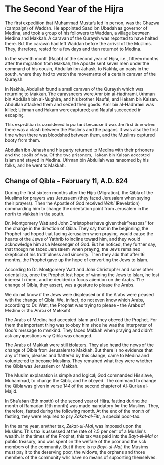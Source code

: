 The Second Year of the Hijra
============================

The first expedition that Muhammad Mustafa led in person, was the Ghazwa
(campaign) of Waddan. He appointed Saad ibn Ubadah as governor of
Medina, and took a group of his followers to Waddan, a village between
Medina and Makkah. A caravan of the Quraysh was reported to have halted
there. But the caravan had left Waddan before the arrival of the
Muslims. They, therefore, rested for a few days and then returned to
Medina.

In the seventh month (Rajab) of the second year of Hijra, i.e., fifteen
months after the migration from Makkah, the Apostle sent seven men under
the command of his cousin, Abdullah ibn Jahash, to Nakhla, an oasis in
the south, where they had to watch the movements of a certain caravan of
the Quraysh.

In Nakhla, Abdullah found a small caravan of the Quraysh which was
returning to Makkah. The caravaneers were Amr bin al-Hadhrami, Uthman
bin Abdullah bin al-Mughira, and his brother, Naufal, and Hakam bin
Kaisan. Abdullah attacked them and seized their goods. Amr bin
al-Hadhrami was killed; Uthman and Hakam were captured; and Naufal
succeeded in escaping.

This expedition is considered important because it was the first time
when there was a clash between the Muslims and the pagans. It was also
the first time when there was bloodshed between them, and the Muslims
captured booty from them.

Abdullah ibn Jahash and his party returned to Medina with their
prisoners and the spoils of war. Of the two prisoners, Hakam bin Kaisan
accepted Islam and stayed in Medina. Uthman bin Abdullah was ransomed by
his folks, and he went to Makkah.

Change of Qibla – February 11, A.D. 624
---------------------------------------

During the first sixteen months after the Hijra (Migration), the Qibla
of the Muslims for prayers was Jerusalem (they faced Jerusalem when
saying their prayers). Then the Apostle of God received *Wahi*
(Revelation) commanding him to change the orientation point from
Jerusalem in the north to Makkah in the south.

Dr. Montgomery Watt and John Christopher have given their”reasons” for
the change in the direction of Qibla. They say that in the beginning,
the Prophet had hoped that facing Jerusalem when praying, would cause
the hearts of the Jews of Yathrib to incline toward him, and they would
acknowledge him as a Messenger of God. But he noticed, they further say,
that though he faced Jerusalem, when praying, the Jews remained
skeptical of his truthfulness and sincerity. Then they add that after 16
months, the Prophet gave up the hope of converting the Jews to Islam.

According to Dr. Montgomery Watt and John Christopher and some other
orientalists, once the Prophet lost hope of winning the Jews to Islam,
he lost interest in them, and he decided to focus attention on the
Arabs. The change of Qibla, they assert, was a gesture to please the
Arabs.

We do not know if the Jews were displeased or if the Arabs were pleased
with the change of Qibla. We, in fact, do not even know which Arabs,
according to Dr. Watt, the Prophet was trying to please – the Arabs of
Medina or the Arabs of Makkah!

The Arabs of Medina had accepted Islam and they obeyed the Prophet. For
them the important thing was to obey him since he was the Interpreter of
God's message to mankind. They faced Makkah when praying and didn't ask
any questions why Qibla was changed.

The Arabs of Makkah were still idolaters. They also heard the news of
the change of Qibla from Jerusalem to Makkah. But there is no evidence
that any of them, pleased and flattered by this change, came to Medina
and volunteered to become Muslims. They remained what they were whether
the Qibla was Jerusalem or Makkah.

The Muslim explanation is simple and logical; God commanded His slave,
Muhammad, to change the Qibla, and he obeyed. The command to change the
Qibla was given in verse 144 of the second chapter of Al-Qur’an
al-Majid.

In Sha'aban (8th month) of the second year of Hijra, fasting during the
month of Ramadan (9th month) was made mandatory for the Muslims. They,
therefore, fasted during the following month. At the end of the month of
fasting, they were required to pay *Zakat-al-Fitr*, a special poor-tax.

In the same year, another tax, *Zakat-ul-Mal*, was imposed upon the
Muslims. This tax is assessed at the rate of 2.5 per cent of a Muslim's
wealth. In the times of the Prophet, this tax was paid into the
*Bayt-ul-Mal* or public treasury, and was spent on the welfare of the
poor and the sick members of the community. But if there is no
*Bayt-ul-Mal,* the Muslims must pay it to the deserving poor, the
widows, the orphans and those members of the community who have no means
of supporting themselves.


